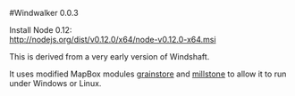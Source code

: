 #Windwalker 0.0.3


Install Node 0.12:  
http://nodejs.org/dist/v0.12.0/x64/node-v0.12.0-x64.msi  
  
This is derived from a very early version of Windshaft.

It uses modified MapBox modules [grainstore] and [millstone] to allow it to run under Windows or Linux.


   [grainstore]: <http://github.com/BHare1985/grainstore>
   [millstone]: <http://github.com/BHare1985/millstone>

